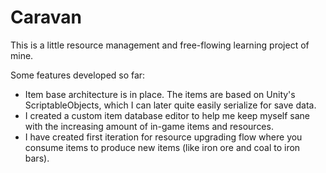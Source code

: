 # Caravan

This is a little resource management and free-flowing learning project of mine.

Some features developed so far:
- Item base architecture is in place. The items are based on Unity's ScriptableObjects, which I can later quite easily serialize for save data.
- I created a custom item database editor to help me keep myself sane with the increasing amount of in-game items and resources.
- I have created first iteration for resource upgrading flow where you consume items to produce new items (like iron ore and coal to iron bars).
